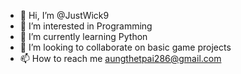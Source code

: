 - 👋 Hi, I’m @JustWick9
- 👀 I’m interested in Programming
- 🌱 I’m currently learning Python
- 🍻 I’m looking to collaborate on basic game projects
- 📫 How to reach me aungthetpai286@gmail.com

<!---
JustWick9/JustWick9 is a ✨ special ✨ repository because its `README.md` (this file) appears on your GitHub profile.
You can click the Preview link to take a look at your changes.
--->
